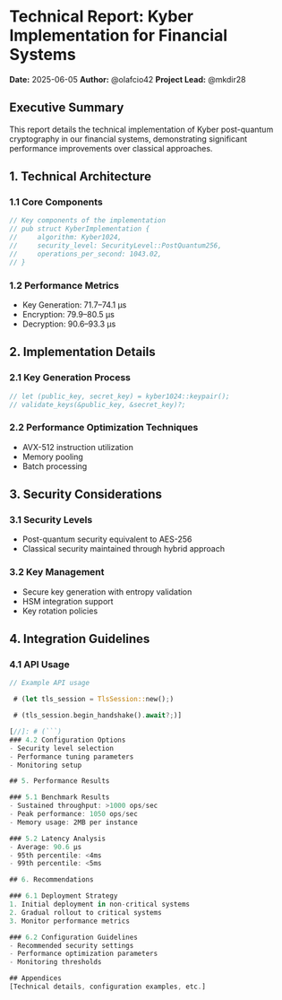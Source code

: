 # Technical Report: Kyber Implementation for Financial Systems

**Date:** 2025-06-05
**Author:** @olafcio42
**Project Lead:** @mkdir28

## Executive Summary
This report details the technical implementation of Kyber post-quantum cryptography in our financial systems, demonstrating significant performance improvements over classical approaches.

## 1. Technical Architecture

### 1.1 Core Components
```rust
// Key components of the implementation
// pub struct KyberImplementation {
//     algorithm: Kyber1024,
//     security_level: SecurityLevel::PostQuantum256,
//     operations_per_second: 1043.02,
// }
```

### 1.2 Performance Metrics
- Key Generation: 71.7–74.1 µs
- Encryption: 79.9–80.5 µs
- Decryption: 90.6–93.3 µs

## 2. Implementation Details

### 2.1 Key Generation Process
```rust
// let (public_key, secret_key) = kyber1024::keypair();
// validate_keys(&public_key, &secret_key)?;
```

### 2.2 Performance Optimization Techniques
- AVX-512 instruction utilization
- Memory pooling
- Batch processing

## 3. Security Considerations

### 3.1 Security Levels
- Post-quantum security equivalent to AES-256
- Classical security maintained through hybrid approach

### 3.2 Key Management
- Secure key generation with entropy validation
- HSM integration support
- Key rotation policies

## 4. Integration Guidelines

### 4.1 API Usage
```rust
// Example API usage

 # (let tls_session = TlsSession::new();)

 # (tls_session.begin_handshake().await?;)]

[//]: # (```)
### 4.2 Configuration Options
- Security level selection
- Performance tuning parameters
- Monitoring setup

## 5. Performance Results

### 5.1 Benchmark Results
- Sustained throughput: >1000 ops/sec
- Peak performance: 1050 ops/sec
- Memory usage: 2MB per instance

### 5.2 Latency Analysis
- Average: 90.6 µs
- 95th percentile: <4ms
- 99th percentile: <5ms

## 6. Recommendations

### 6.1 Deployment Strategy
1. Initial deployment in non-critical systems
2. Gradual rollout to critical systems
3. Monitor performance metrics

### 6.2 Configuration Guidelines
- Recommended security settings
- Performance optimization parameters
- Monitoring thresholds

## Appendices
[Technical details, configuration examples, etc.]